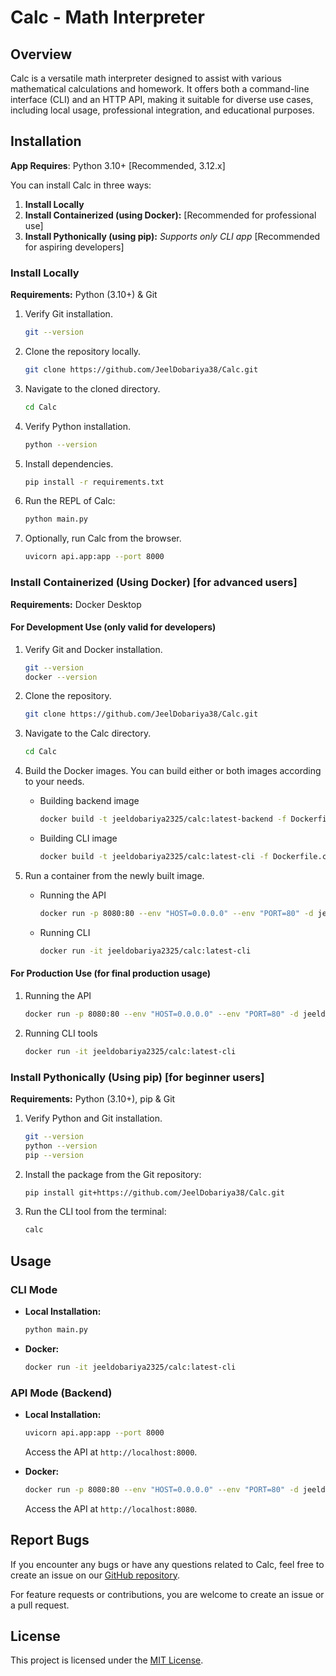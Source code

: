 # Calc - Math Interpreter

## Overview

Calc is a versatile math interpreter designed to assist with various mathematical calculations and homework. It offers both a command-line interface (CLI) and an HTTP API, making it suitable for diverse use cases, including local usage, professional integration, and educational purposes.

## Installation

**App Requires**: Python 3.10+ [Recommended, 3.12.x]

You can install Calc in three ways:

1. **Install Locally**
2. **Install Containerized (using Docker):** [Recommended for professional use]
3. **Install Pythonically (using pip):** _Supports only CLI app_ [Recommended for aspiring developers]

### Install Locally

**Requirements:** Python (3.10+) & Git

1. Verify Git installation.

   ```bash
   git --version
   ```

2. Clone the repository locally.

   ```bash
   git clone https://github.com/JeelDobariya38/Calc.git
   ```

3. Navigate to the cloned directory.

   ```bash
   cd Calc
   ```

4. Verify Python installation.

   ```bash
   python --version
   ```

5. Install dependencies.

   ```bash
   pip install -r requirements.txt
   ```

6. Run the REPL of Calc:

   ```bash
   python main.py
   ```

7. Optionally, run Calc from the browser.

   ```bash
   uvicorn api.app:app --port 8000
   ```

### Install Containerized (Using Docker) [for advanced users]

**Requirements:** Docker Desktop

#### For Development Use (only valid for developers)

1. Verify Git and Docker installation.

   ```bash
   git --version
   docker --version
   ```

2. Clone the repository.

   ```bash
   git clone https://github.com/JeelDobariya38/Calc.git
   ```

3. Navigate to the Calc directory.

   ```bash
   cd Calc
   ```

4. Build the Docker images. You can build either or both images according to your needs.

   - Building backend image

     ```bash
     docker build -t jeeldobariya2325/calc:latest-backend -f Dockerfile.backend .
     ```

   - Building CLI image

     ```bash
     docker build -t jeeldobariya2325/calc:latest-cli -f Dockerfile.cli .
     ```

5. Run a container from the newly built image.

   - Running the API

     ```bash
     docker run -p 8080:80 --env "HOST=0.0.0.0" --env "PORT=80" -d jeeldobariya2325/calc:latest-backend
     ```

   - Running CLI

     ```bash
     docker run -it jeeldobariya2325/calc:latest-cli
     ```

#### For Production Use (for final production usage)

1. Running the API

   ```bash
   docker run -p 8080:80 --env "HOST=0.0.0.0" --env "PORT=80" -d jeeldobariya2325/calc:latest-backend
   ```

2. Running CLI tools

   ```bash
   docker run -it jeeldobariya2325/calc:latest-cli
   ```

### Install Pythonically (Using pip) [for beginner users]

**Requirements:** Python (3.10+), pip & Git

1. Verify Python and Git installation.

   ```bash
   git --version
   python --version
   pip --version
   ```

2. Install the package from the Git repository:

   ```bash
   pip install git+https://github.com/JeelDobariya38/Calc.git
   ```

3. Run the CLI tool from the terminal:

   ```bash
   calc
   ```

## Usage

### CLI Mode

- **Local Installation:**

  ```bash
  python main.py
  ```

- **Docker:**

  ```bash
  docker run -it jeeldobariya2325/calc:latest-cli
  ```

### API Mode (Backend)

- **Local Installation:**

  ```bash
  uvicorn api.app:app --port 8000
  ```

  Access the API at `http://localhost:8000`.

- **Docker:**

  ```bash
  docker run -p 8080:80 --env "HOST=0.0.0.0" --env "PORT=80" -d jeeldobariya2325/calc:latest-backend
  ```

  Access the API at `http://localhost:8080`.

## Report Bugs

If you encounter any bugs or have any questions related to Calc, feel free to create an issue on our [GitHub repository](https://github.com/JeelDobariya38/Calc/issues).

For feature requests or contributions, you are welcome to create an issue or a pull request.

## License

This project is licensed under the [MIT License](LICENSE.txt).

